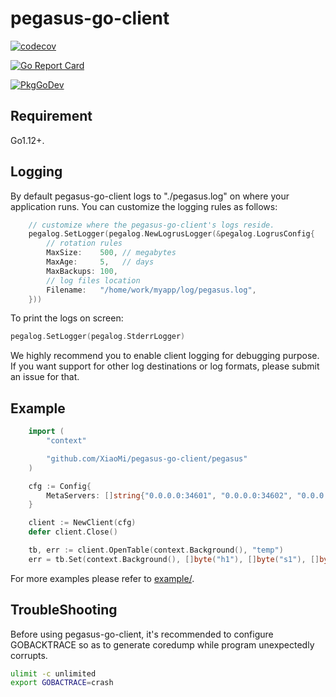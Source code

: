 <!--
Licensed to the Apache Software Foundation (ASF) under one
or more contributor license agreements.  See the NOTICE file
distributed with this work for additional information
regarding copyright ownership.  The ASF licenses this file
to you under the Apache License, Version 2.0 (the
"License"); you may not use this file except in compliance
with the License.  You may obtain a copy of the License at

  http://www.apache.org/licenses/LICENSE-2.0

Unless required by applicable law or agreed to in writing,
software distributed under the License is distributed on an
"AS IS" BASIS, WITHOUT WARRANTIES OR CONDITIONS OF ANY
KIND, either express or implied.  See the License for the
specific language governing permissions and limitations
under the License.
-->
# pegasus-go-client

[![codecov](https://codecov.io/gh/xiaomi/pegasus-go-client/branch/master/graph/badge.svg)](https://codecov.io/gh/xiaomi/pegasus-go-client)

[![Go Report Card](https://goreportcard.com/badge/github.com/XiaoMi/pegasus-go-client)](https://goreportcard.com/report/github.com/XiaoMi/pegasus-go-client)

[![PkgGoDev](https://pkg.go.dev/badge/github.com/xiaomi/pegasus-go-client)](https://pkg.go.dev/github.com/xiaomi/pegasus-go-client)

## Requirement

Go1.12+.

## Logging

By default pegasus-go-client logs to "./pegasus.log" on where your application runs.
You can customize the logging rules as follows:

```go
    // customize where the pegasus-go-client's logs reside.
    pegalog.SetLogger(pegalog.NewLogrusLogger(&pegalog.LogrusConfig{
        // rotation rules
        MaxSize:    500, // megabytes
        MaxAge:     5,   // days
        MaxBackups: 100,
        // log files location
        Filename:   "/home/work/myapp/log/pegasus.log",
    }))
```

To print the logs on screen:

```go
pegalog.SetLogger(pegalog.StderrLogger)
```

We highly recommend you to enable client logging for debugging purpose. If you want
support for other log destinations or log formats, please submit an issue for that.

## Example

```go
    import (
        "context"

        "github.com/XiaoMi/pegasus-go-client/pegasus"
    )

    cfg := Config{
        MetaServers: []string{"0.0.0.0:34601", "0.0.0.0:34602", "0.0.0.0:34603"},
    }

    client := NewClient(cfg)
    defer client.Close()

    tb, err := client.OpenTable(context.Background(), "temp")
    err = tb.Set(context.Background(), []byte("h1"), []byte("s1"), []byte("v1"))
```

For more examples please refer to [example/](example/main.go).

## TroubleShooting

Before using pegasus-go-client, it's recommended to configure GOBACKTRACE so as to
generate coredump while program unexpectedly corrupts.

```sh
ulimit -c unlimited
export GOBACTRACE=crash
```

